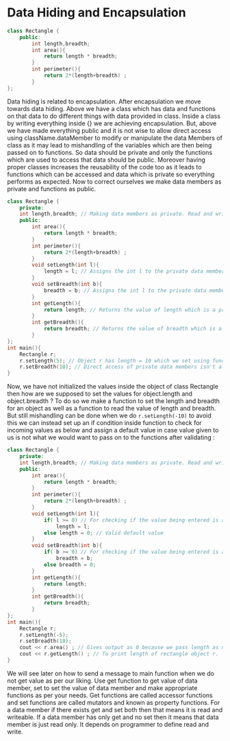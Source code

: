 # Data Hiding and Encapsulation

```c++
class Rectangle {
    public:
    	int length,breadth;
    	int area(){
            return length * breadth;
        }
    	int perimeter(){
            return 2*(length+breadth) ;
        }
};
```

Data hiding is related to encapsulation. After encapsulation we move towards data hiding. Above we have a class which has data and functions on that data to do different things with data provided in class. Inside a class by writing everything inside {} we are achieving  encapsulation. But, above we have made everything public and it is not wise to allow direct access using className.dataMember to modify or manipulate the data Members of class as it may lead to mishandling of the variables which are then being passed on to functions. So data should be private and only the functions which are used to access that data should be public. Moreover having proper classes increases the reusability of the code too as it leads to functions which can be accessed and data which is private so everything performs as expected. Now to correct ourselves we make data members as private and functions as public.

```c++
class Rectangle {
    private:
    int length,breadth; // Making data members as private. Read and write of private isn't allowed.
    public:
    	int area(){
            return length * breadth;
        }
    	int perimeter(){
            return 2*(length+breadth) ;
        }
    	void setLength(int l){
            length = l; // Assigns the int l to the private data member length's value
        }
    	void setBreadth(int b){
            breadth = b; // Assigns the int l to the private data member length's value
        }
    	int getLength(){
            return length; // Returns the value of length which is a private data member
        }
    	int getBreadth(){
            return breadth; // Returns the value of breadth which is a private data member
        }
};
int main(){
    Rectangle r;
    r.setLength(5); // Object r has length = 10 which we set using function and not directly
    r.setBreadth(10); // Direct access of private data members isn't allowed so we use function
}
```

Now, we have not initialized the values inside the object of class Rectangle then how are we supposed to set the values for object.length and object.breadth ? To do so we make a function to set the length and breadth for an object as well as a function to read the value of length and breadth. But still mishandling can be done when we do ```r.setLength(-10)``` to avoid this we can instead set up an if condition inside function to check for incoming values as below  and assign a default value in case value given to us is not what we would want to pass on to the functions after validating :

```c++
class Rectangle {
    private:
    int length,breadth; // Making data members as private. Read and write of private isn't allowed.
    public:
    	int area(){
            return length * breadth;
        }
    	int perimeter(){
            return 2*(length+breadth) ;
        }
    	void setLength(int l){
            if( l >= 0) // For checking if the value being entered is as per our liking
                length = l;
            else length = 0; // Valid default value
        }
    	void setBreadth(int b){
            if( b >= 0) // For checking if the value being entered is as per our liking
                breadth = b;
            else breadth = 0;
        }
    	int getLength(){
            return length; 
        }
    	int getBreadth(){
            return breadth; 
        }
};
int main(){
    Rectangle r;
    r.setLength(-5); 
    r.setBreadth(10);
    cout << r.area() ; // Gives output as 0 because we pass length as negative.
    cout << r.getLength() ; // To print length of rectangle object r.
}
```

We will see later on how to send a message to main function when we do not get value as per our liking. Use get function to get value of data member, set to set the value of data member and make appropriate functions as per your needs. Get functions are called accessor functions and set functions are called mutators and known as property functions. For a data member if there exists get and set both then that means it is read and writeable. If a data member has only get and no set then it means that data member is just read only. It depends on programmer to define read and write.